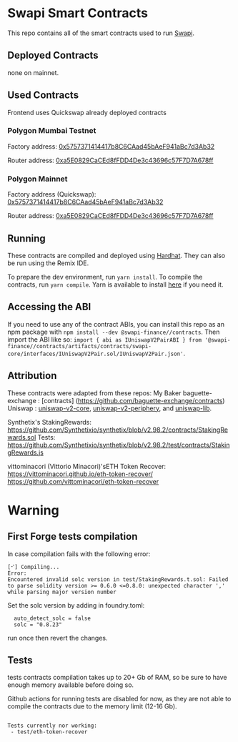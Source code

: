 # Swapi Smart Contracts
This repo contains all of the smart contracts used to run [Swapi](https://www.swapi.finance/).

## Deployed Contracts
none on mainnet.

## Used Contracts
Frontend uses Quickswap already deployed contracts

### Polygon Mumbai Testnet

Factory address: [0x5757371414417b8C6CAad45bAeF941aBc7d3Ab32](https://mumbai.polygonscan.com/address/0x5757371414417b8C6CAad45bAeF941aBc7d3Ab32)

Router address: [0xa5E0829CaCEd8fFDD4De3c43696c57F7D7A678ff](https://mumbai.polygonscan.com/address/0x5757371414417b8C6CAad45bAeF941aBc7d3Ab32)

### Polygon Mainnet

Factory address (Quickswap): [0x5757371414417b8C6CAad45bAeF941aBc7d3Ab32](https://polygonscan.com/address/0x5757371414417b8C6CAad45bAeF941aBc7d3Ab32)

Router address: [0xa5E0829CaCEd8fFDD4De3c43696c57F7D7A678ff](https://polygonscan.com/address/0xa5E0829CaCEd8fFDD4De3c43696c57F7D7A678ff)

## Running
These contracts are compiled and deployed using [Hardhat](https://hardhat.org/). They can also be run using the Remix IDE.

To prepare the dev environment, run `yarn install`. To compile the contracts, run `yarn compile`. Yarn is available to install [here](https://classic.yarnpkg.com/en/docs/install/#debian-stable) if you need it.

## Accessing the ABI
If you need to use any of the contract ABIs, you can install this repo as an npm package with `npm install --dev @swapi-finance//contracts`. Then import the ABI like so: `import { abi as IUniswapV2PairABI } from '@swapi-finance//contracts/artifacts/contracts/swapi-core/interfaces/IUniswapV2Pair.sol/IUniswapV2Pair.json'`.

## Attribution
These contracts were adapted from these repos:
My Baker baguette-exchange : [contracts] (https://github.com/baguette-exchange/contracts)
Uniswap : [uniswap-v2-core](https://github.com/solidity-uniswap-lib/uniswap-v2-core), [uniswap-v2-periphery](https://github.com/solidity-uniswap-lib/uniswap-v2-core), and [uniswap-lib](https://github.com/solidity-uniswap-lib/uniswap-lib).

Synthetix's StakingRewards:
https://github.com/Synthetixio/synthetix/blob/v2.98.2/contracts/StakingRewards.sol
Tests:
https://github.com/Synthetixio/synthetix/blob/v2.98.2/test/contracts/StakingRewards.js

vittominacori (Vittorio Minacori)'sETH Token Recover:
https://vittominacori.github.io/eth-token-recover/
https://github.com/vittominacori/eth-token-recover


# Warning

## First Forge tests compilation
In case compilation fails with the following error:
```
[⠊] Compiling...
Error:
Encountered invalid solc version in test/StakingRewards.t.sol: Failed to parse solidity version >= 0.6.0 <=0.8.0: unexpected character ',' while parsing major version number
```

Set the solc version by adding in foundry.toml:
```
  auto_detect_solc = false
  solc = "0.8.23"
```
run once then revert the changes.

## Tests

tests contracts compilation takes up to 20+ Gb of RAM, so be sure to have enough memory available before doing so.

Github actions for running tests are disabled for now, as they are not able to compile the contracts due to the memory limit (12-16 Gb).
```

Tests currently nor working:
 - test/eth-token-recover
